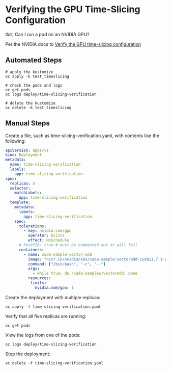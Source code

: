 # Verifying the GPU Time-Slicing Configuration

tldr; Can I run a pod on an NVIDIA GPU? 

Per the NVIDIA docs to [Verify the GPU time-slicing configuration](https://docs.nvidia.com/datacenter/cloud-native/gpu-operator/latest/gpu-sharing.html#verifying-the-gpu-time-slicing-configuration)

## Automated Steps

```shell
# apply the kustomize
oc apply -k test_timeslicing

# check the pods and logs
oc get pods
oc logs deploy/time-slicing-verification

# delete the kustomize
oc delete -k test_timeslicing

```

## Manual Steps
Create a file, such as time-slicing-verification.yaml, with contents like the following:
```yaml
apiVersion: apps/v1
kind: Deployment
metadata:
  name: time-slicing-verification
  labels:
    app: time-slicing-verification
spec:
  replicas: 5
  selector:
    matchLabels:
      app: time-slicing-verification
  template:
    metadata:
      labels:
        app: time-slicing-verification
    spec:
      tolerations:
        - key: nvidia.com/gpu
          operator: Exists
          effect: NoSchedule
      # hostPID: true # must be commented out or will fail
      containers:
        - name: cuda-sample-vector-add
          image: "nvcr.io/nvidia/k8s/cuda-sample:vectoradd-cuda11.7.1-ubuntu20.04"
          command: ["/bin/bash", "-c", "--"]
          args:
            - while true; do /cuda-samples/vectorAdd; done
          resources:
           limits:
             nvidia.com/gpu: 1
```

Create the deployment with multiple replicas:

```shell
oc apply -f time-slicing-verification.yaml
```

Verify that all five replicas are running:

```shell
oc get pods
```

View the logs from one of the pods:

```shell
oc logs deploy/time-slicing-verification
```

Stop the deployment:

```shell
oc delete -f time-slicing-verification.yaml
```
